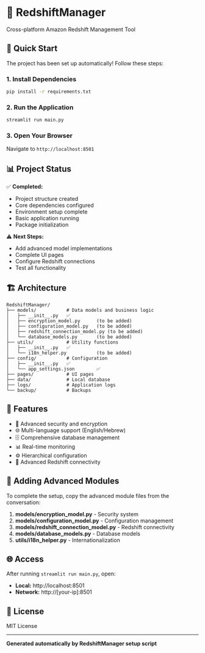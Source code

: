 # 🔧 RedshiftManager

Cross-platform Amazon Redshift Management Tool

## 🚀 Quick Start

The project has been set up automatically! Follow these steps:

### 1. Install Dependencies
```bash
pip install -r requirements.txt
```

### 2. Run the Application
```bash
streamlit run main.py
```

### 3. Open Your Browser
Navigate to `http://localhost:8501`

## 📊 Project Status

✅ **Completed:**
- Project structure created
- Core dependencies configured
- Environment setup complete
- Basic application running
- Package initialization

⚠️ **Next Steps:**
- Add advanced model implementations
- Complete UI pages
- Configure Redshift connections
- Test all functionality

## 🏗️ Architecture

```
RedshiftManager/
├── models/           # Data models and business logic
│   ├── __init__.py   ✅
│   ├── encryption_model.py      (to be added)
│   ├── configuration_model.py   (to be added)
│   ├── redshift_connection_model.py (to be added)
│   └── database_models.py       (to be added)
├── utils/            # Utility functions
│   ├── __init__.py   ✅
│   └── i18n_helper.py           (to be added)
├── config/           # Configuration
│   ├── __init__.py   ✅
│   └── app_settings.json        ✅
├── pages/            # UI pages
├── data/             # Local database
├── logs/             # Application logs
└── backup/           # Backups
```

## 🔧 Features

- 🔐 Advanced security and encryption
- 🌐 Multi-language support (English/Hebrew)
- 🗄️ Comprehensive database management
- 📊 Real-time monitoring
- ⚙️ Hierarchical configuration
- 🔌 Advanced Redshift connectivity

## 📝 Adding Advanced Modules

To complete the setup, copy the advanced module files from the conversation:

1. **models/encryption_model.py** - Security system
2. **models/configuration_model.py** - Configuration management
3. **models/redshift_connection_model.py** - Redshift connectivity
4. **models/database_models.py** - Database models
5. **utils/i18n_helper.py** - Internationalization

## 🌐 Access

After running `streamlit run main.py`, open:
- **Local:** http://localhost:8501
- **Network:** http://[your-ip]:8501

## 📄 License

MIT License

---

**Generated automatically by RedshiftManager setup script**
